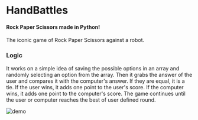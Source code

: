 # HandBattles
#### Rock Paper Scissors made in Python!

The iconic game of Rock Paper Scissors against a robot. 

### Logic 
It works on a simple idea of saving the possible options in an array and randomly selecting an option from the array. 
Then it grabs the answer of the user and compares it with the computer's answer. If they are equal, it is a tie. If the user wins, it adds one point to the user's score. If the computer wins, it adds one point to the computer's score. The game continues until the user or computer reaches the best of user defined round.

![demo](https://github.com/travisrego/miniAnacondaGames/assets/65111191/f932b4de-634d-42ad-82ee-08cc71df8d9c)
